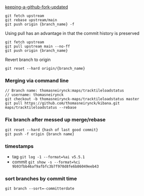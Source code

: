 [keeping-a-github-fork-updated](https://robots.thoughtbot.com/keeping-a-github-fork-updated)
```
git fetch upstream
git rebase upstream/main
git push origin {branch_name} -f
```

Using pull has an advantage in that the commit history is preserved

```
git fetch upstream
git pull upstream main --no-ff
git push origin {branch_name}
```

Revert branch to origin
```
git reset --hard origin/{branch_name}
```

### Merging via command line

```
// Branch name: thomasneirynck:maps/tracktileloadstatus
// username: thomasneirynck
git checkout -b thomasneirynck-maps/tracktileloadstatus master
git pull https://github.com/thomasneirynck/kibana.git maps/tracktileloadstatus --rebase
```

### Fix branch after messed up merge/rebase

```
git reset --hard {hash of last good commit}
git push -f origin {branch name}
```

### timestamps
* tag `git log -1 --format=%ai v5.5.1`
* commit `git show -s --format=%ci 9b93fbb46af9afbfc3b7f970d8fe6b86049eeb43`

### sort branches by commit time
```
git branch --sort=-committerdate
```
